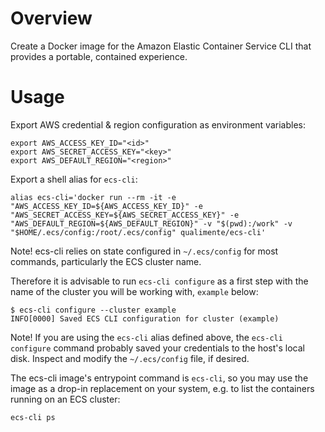 # Overview #

Create a Docker image for the Amazon Elastic Container Service CLI that provides a portable, contained experience.

# Usage #

Export AWS credential &amp; region configuration as environment variables:

```
export AWS_ACCESS_KEY_ID="<id>"
export AWS_SECRET_ACCESS_KEY="<key>"
export AWS_DEFAULT_REGION="<region>"
```

Export a shell alias for `ecs-cli`:

```
alias ecs-cli='docker run --rm -it -e "AWS_ACCESS_KEY_ID=${AWS_ACCESS_KEY_ID}" -e "AWS_SECRET_ACCESS_KEY=${AWS_SECRET_ACCESS_KEY}" -e "AWS_DEFAULT_REGION=${AWS_DEFAULT_REGION}" -v "$(pwd):/work" -v "$HOME/.ecs/config:/root/.ecs/config" qualimente/ecs-cli'
```

Note! ecs-cli relies on state configured in `~/.ecs/config` for most commands, particularly the ECS cluster name.

Therefore it is advisable to run `ecs-cli configure` as a first step with the name of the cluster you will be working with, `example` below:

```
$ ecs-cli configure --cluster example
INFO[0000] Saved ECS CLI configuration for cluster (example)
```

Note!  If you are using the `ecs-cli` alias defined above, the `ecs-cli configure` command probably saved your credentials to the host's local disk.  Inspect and modify the `~/.ecs/config` file, if desired.

The ecs-cli image's entrypoint command is `ecs-cli`, so you may use the image as a drop-in replacement on your system, e.g. to list the containers running on an ECS cluster:

```
ecs-cli ps
```

